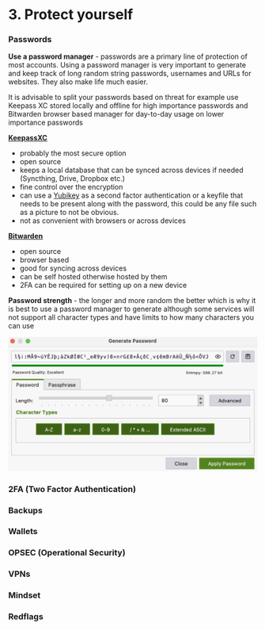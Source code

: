 # 3. Protect yourself

### Passwords

**Use a password manager** - passwords are a primary line of protection of most accounts. Using a password manager is very important to generate and keep track of long random string passwords, usernames and URLs for websites. They also make life much easier.

It is advisable to split your passwords based on threat for example use Keepass XC stored locally and offline for high importance passwords and Bitwarden browser based manager for day-to-day usage on lower importance passwords

****[**KeepassXC** ](https://keepassxc.org/)****

* probably the most secure option
* open source&#x20;
* keeps a local database that can be synced across devices if needed (Syncthing, Drive, Dropbox etc.)&#x20;
* fine control over the encryption
* can use a [Yubikey](https://www.yubico.com/) as a second factor authentication or a keyfile that needs to be present along with the password, this could be any file such as a picture to not be obvious.
* not as convenient with browsers or across devices

****[**Bitwarden**](https://bitwarden.com/)****

* open source&#x20;
* browser based
* good for syncing across devices
* can be self hosted otherwise hosted by them
* 2FA can be required for setting up on a new device

**Password strength** - the longer and more random the better which is why it is best to use a password manager to generate although some services will not support all character types and have limits to how many characters you can use

![KeepassXC password generator](.gitbook/assets/passw1.png)

### 2FA (Two Factor Authentication)



### Backups



### Wallets



### OPSEC (Operational Security)



### VPNs



### Mindset



### Redflags



